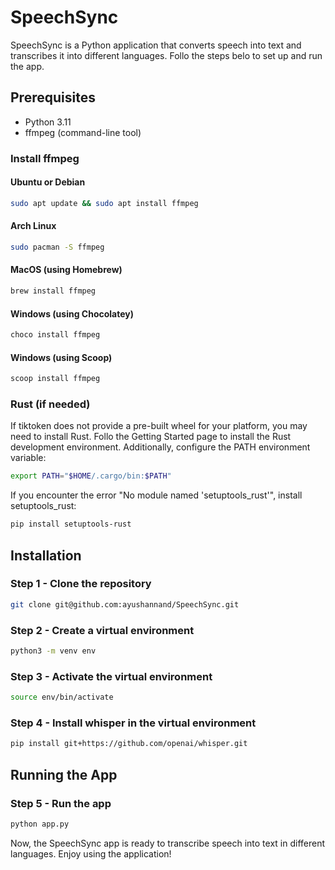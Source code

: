 # SpeechSync

SpeechSync is a Python application that converts speech into text and transcribes it into different languages. Follo the steps belo to set up and run the app.

## Prerequisites

- Python 3.11
- ffmpeg (command-line tool)

### Install ffmpeg

#### Ubuntu or Debian

```bash
sudo apt update && sudo apt install ffmpeg
```

#### Arch Linux

```bash
sudo pacman -S ffmpeg
```

#### MacOS (using Homebrew)

```bash
brew install ffmpeg
```

#### Windows (using Chocolatey)

```bash
choco install ffmpeg
```

#### Windows (using Scoop)

```bash
scoop install ffmpeg
```

### Rust (if needed)

If tiktoken does not provide a pre-built wheel for your platform, you may need to install Rust. Follo the Getting Started page to install the Rust development environment. Additionally, configure the PATH environment variable:

```bash
export PATH="$HOME/.cargo/bin:$PATH"
```

If you encounter the error "No module named 'setuptools_rust'", install setuptools_rust:

```bash
pip install setuptools-rust
```

## Installation

### Step 1 - Clone the repository

```bash
git clone git@github.com:ayushannand/SpeechSync.git
```

### Step 2 - Create a virtual environment

```bash
python3 -m venv env
```

### Step 3 - Activate the virtual environment

```bash
source env/bin/activate
```

### Step 4 - Install whisper in the virtual environment

```bash
pip install git+https://github.com/openai/whisper.git
```

## Running the App

### Step 5 - Run the app

```bash
python app.py
```

Now, the SpeechSync app is ready to transcribe speech into text in different languages. Enjoy using the application!